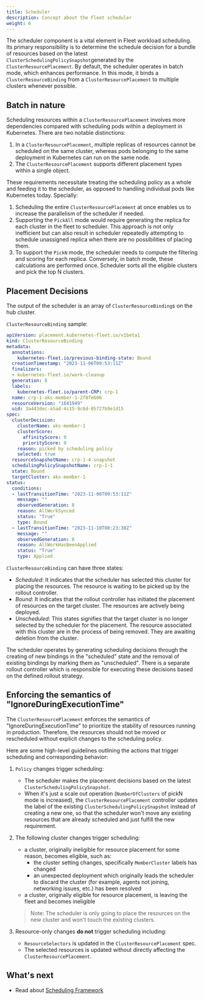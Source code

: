 ```yaml
---
title: Scheduler
description: Concept about the Fleet scheduler
weight: 6
---
```


The scheduler component is a vital element in Fleet workload scheduling. Its primary responsibility is to determine the
schedule decision for a bundle of resources based on the latest `ClusterSchedulingPolicySnapshot`generated by the `ClusterResourcePlacement`.
By default, the scheduler operates in batch mode, which enhances performance. In this mode, it binds a `ClusterResourceBinding`
from a `ClusterResourcePlacement` to multiple clusters whenever possible.

## Batch in nature

Scheduling resources within a `ClusterResourcePlacement` involves more dependencies compared with scheduling pods within
a deployment in Kubernetes. There are two notable distinctions:

1. In a `ClusterResourcePlacement`, multiple replicas of resources cannot be scheduled on the same cluster, whereas pods
belonging to the same deployment in Kubernetes can run on the same node.
2. The `ClusterResourcePlacement` supports different placement types within a single object.

These requirements necessitate treating the scheduling policy as a whole and feeding it to the scheduler, as opposed to 
handling individual pods like Kubernetes today. Specially:
1. Scheduling the entire `ClusterResourcePlacement` at once enables us to increase the parallelism of the scheduler if
needed.
2. Supporting the `PickAll` mode would require generating the replica for each cluster in the fleet to scheduler. This
approach is not only inefficient but can also result in scheduler repeatedly attempting to schedule unassigned replica when
there are no possibilities of placing them.
3. To support the `PickN` mode, the scheduler needs to compute the filtering and scoring for each replica. Conversely,
in batch mode, these calculations are performed once. Scheduler sorts all the eligible clusters and pick the top N clusters.

## Placement Decisions

The output of the scheduler is an array of `ClusterResourceBinding`s on the hub cluster.

`ClusterResourceBinding` sample:
```yaml
apiVersion: placement.kubernetes-fleet.io/v1beta1
kind: ClusterResourceBinding
metadata:
  annotations:
    kubernetes-fleet.io/previous-binding-state: Bound
  creationTimestamp: "2023-11-06T09:53:11Z"
  finalizers:
  - kubernetes-fleet.io/work-cleanup
  generation: 8
  labels:
    kubernetes-fleet.io/parent-CRP: crp-1
  name: crp-1-aks-member-1-2f8fe606
  resourceVersion: "1641949"
  uid: 3a443dec-a5ad-4c15-9c6d-05727b9e1d15
spec:
  clusterDecision:
    clusterName: aks-member-1
    clusterScore:
      affinityScore: 0
      priorityScore: 0
    reason: picked by scheduling policy
    selected: true
  resourceSnapshotName: crp-1-4-snapshot
  schedulingPolicySnapshotName: crp-1-1
  state: Bound
  targetCluster: aks-member-1
status:
  conditions:
  - lastTransitionTime: "2023-11-06T09:53:11Z"
    message: ""
    observedGeneration: 8
    reason: AllWorkSynced
    status: "True"
    type: Bound
  - lastTransitionTime: "2023-11-10T08:23:38Z"
    message: ""
    observedGeneration: 8
    reason: AllWorkHasBeenApplied
    status: "True"
    type: Applied
```

`ClusterResourceBinding` can have three states:
* _Scheduled_: It indicates that the scheduler has selected this cluster for placing the resources. The resource is waiting
to be picked up by the rollout controller.  
* _Bound_: It indicates that the rollout controller has initiated the placement of resources on the target cluster. The
resources are actively being deployed.
* _Unscheduled_: This states signifies that the target cluster is no longer selected by the scheduler for the placement.
The resource associated with this cluster are in the process of being removed. They are awaiting deletion from the cluster.

The scheduler operates by generating scheduling decisions through the creating of new bindings in the "scheduled" state
and the removal of existing bindings by marking them as "unscheduled". There is a separate rollout controller which is
responsible for executing these decisions based on the defined rollout strategy.

## Enforcing the semantics of "IgnoreDuringExecutionTime"

The `ClusterResourcePlacement` enforces the semantics of "IgnoreDuringExecutionTime" to prioritize the stability of resources
running in production. Therefore, the resources should not be moved or rescheduled without explicit changes to the scheduling
policy. 

Here are some high-level guidelines outlining the actions that trigger scheduling and corresponding behavior:
1. `Policy` changes trigger scheduling:
    * The scheduler makes the placement decisions based on the latest `ClusterSchedulingPolicySnapshot`.
    * When it's just a scale out operation (`NumberOfClusters` of pickN mode is increased), the `ClusterResourcePlacement`
controller updates the label of the existing `ClusterSchedulingPolicySnapshot` instead of creating a new one, so that 
the scheduler won't move any existing resources that are already scheduled and just fulfill the new requirement.

2. The following cluster changes trigger scheduling:
    * a cluster, originally ineligible for resource placement for some reason, becomes eligible, such as:
      * the cluster setting changes, specifically `MemberCluster` labels has changed
      * an unexpected deployment which originally leads the scheduler to discard the cluster (for example, agents not joining,
      networking issues, etc.) has been resolved
    * a cluster, originally eligible for resource placement, is leaving the fleet and becomes ineligible
    > Note: The scheduler is only going to place the resources on the new cluster and won't touch the existing clusters.

3. Resource-only changes **do not** trigger scheduling including:
    * `ResourceSelectors` is updated in the `ClusterResourcePlacement` spec.
    * The selected resources is updated without directly affecting the `ClusterResourcePlacement`.

## What's next
 * Read about [Scheduling Framework](scheduler-framework)